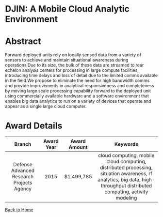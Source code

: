 
DJIN: A Mobile Cloud Analytic Environment
=========================================

# Abstract


Forward deployed units rely on locally sensed data from a variety of sensors to achieve and maintain situational awareness during operations.Due to its size, the bulk of these data are streamed to rear echelon analysis centers for processing in large compute facilities, introducing time delays and loss of detail due to the limited comms available in the field.We propose to eliminate the need for high bandwidth comms and provide improvements in analytical responsiveness and completeness by moving large scale processing capability forward to the deployed unit using commercially available hardware and a software environment that enables big data analytics to run on a variety of devices that operate and appear as a single large cloud computer.  

# Award Details

|Branch|Award Year|Award Amount|Keywords|
| :---: | :---: | :---: | :---: |
|Defense Advanced Research Projects Agency|2015|$1,499,785|cloud computing, mobile cloud computing, distributed processing, situation awareness, rf analytics, big data, high-throughput distributed computing, activity modeling|
  
  


[Back to Home](https://github.com/chrischow/dod_sbir_awards/CC/#1207)